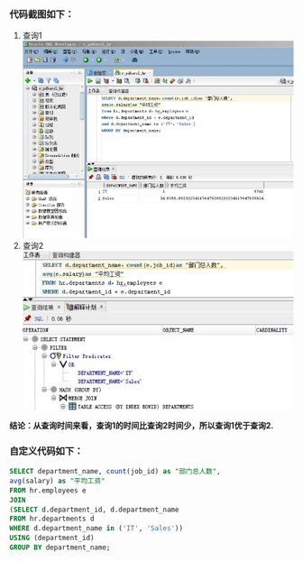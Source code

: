 ### 代码截图如下：
1. 查询1![查询1](https://github.com/DoubleLTT/Oracle/blob/master/img3.JPG)
2. 查询2![查询2](https://github.com/DoubleLTT/Oracle/blob/master/img2.JPG)

**结论：从查询时间来看，查询1的时间比查询2时间少，所以查询1优于查询2.**

### 自定义代码如下：

~~~sql
SELECT department_name, count(job_id) as "部门总人数", 
avg(salary) as "平均工资"
FROM hr.employees e
JOIN
(SELECT d.department_id, d.department_name
FROM hr.departments d
WHERE d.department_name in ('IT', 'Sales'))
USING (department_id)
GROUP BY department_name;
~~~
